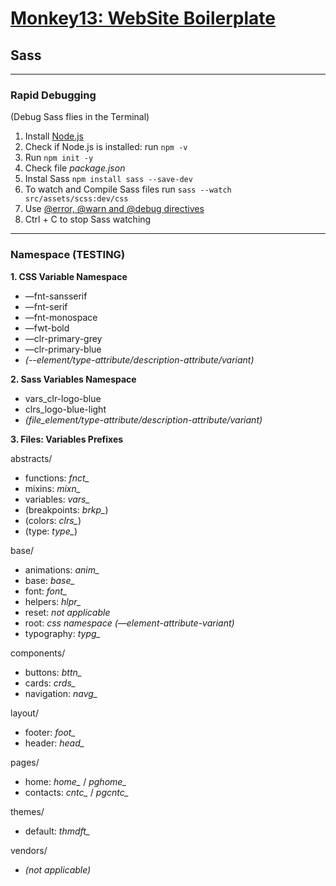 # [Monkey13: WebSite Boilerplate](https://monkey13.studio)

## Sass

---

### Rapid Debugging

(Debug Sass flies in the Terminal)

1. Install [Node.js](https://nodejs.org)
2. Check if Node.js is installed: run `npm -v`
3. Run `npm init -y`
4. Check file _package.json_
5. Instal Sass `npm install sass --save-dev`
6. To watch and Compile Sass files run `sass --watch src/assets/scss:dev/css`
7. Use [@error, @warn and @debug directives](https://www.sitepoint.com/using-sass-error-warn-and-debug-directives/)
8. Ctrl + C to stop Sass watching

---

### Namespace (TESTING)

**1. CSS Variable Namespace**

- —fnt-sansserif
- —fnt-serif
- —fnt-monospace
- —fwt-bold
- —clr-primary-grey
- —clr-primary-blue
- _(--element/type-attribute/description-attribute/variant)_

**2. Sass Variables Namespace**

- vars_clr-logo-blue
- clrs_logo-blue-light
- _(file_element/type-attribute/description-attribute/variant)_

**3. Files: Variables Prefixes**

abstracts/

- functions: _fnct\__
- mixins: _mixn\__
- variables: _vars\__
- (breakpoints: _brkp\__)
- (colors: _clrs\__)
- (type: _type\__)

base/

- animations: _anim\__
- base: _base\__
- font: _font\__
- helpers: _hlpr\__
- reset: _not applicable_
- root: _css namespace (—element-attribute-variant)_
- typography: _typg\__

components/

- buttons: _bttn\__
- cards: _crds\__
- navigation: _navg\__

layout/

- footer: _foot\__
- header: _head\__

pages/

- home: _home\__ / _pghome\__
- contacts: _cntc\__ / _pgcntc\__

themes/

- default: _thmdft\__

vendors/

- _(not applicable)_
